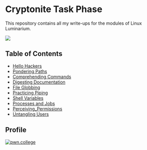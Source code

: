 # Cryptonite Task Phase

This repository contains all my write-ups for the modules of Linux Luminarium.


![](https://i.imgur.com/QevQHmx.png)

## Table of Contents
- [Hello Hackers](./Linux_Luminarium/Hello_Hackers.md)
- [Pondering Paths](./Linux_Luminarium/Pondering_Paths.md)
- [Comprehending Commands](./Linux_Luminarium/Comprehending_Commands.md)
- [Digesting Documentation](./Linux_Luminarium/Digesting_Documentation.md)
- [File Globbing](./Linux_Luminarium/File_Globbing.md)
- [Practicing Piping](./Linux_Luminarium/Practicing_Piping.md)
- [Shell Variables](./Linux_Luminarium/Shell_Variables.md)
- [Processes and Jobs](./Linux_Luminarium/Processes_and_Jobs.md)
- [Perceiving_Permissions](./Linux_Luminarium/Perceiving_Permissions.md)
- [Untangling Users](./Linux_Luminarium/Untangling_Users.md)

## Profile 


<p><a href="https://pwn.college/hacker/74645" target="_blank"><img src="https://imgur.com/e0Sm4SG.png" alt="pwn.college" style="height: auto !important;width: auto !important;" ></a></p>